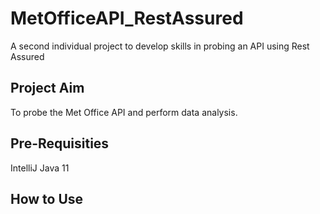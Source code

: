 # MetOfficeAPI_RestAssured
A second individual project to develop skills in probing an API using Rest Assured  

## Project Aim
To probe the Met Office API and perform data analysis.

## Pre-Requisities
IntelliJ
Java 11

## How to Use

